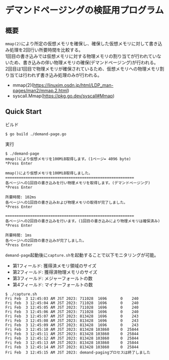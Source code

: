 # デマンドページングの検証用プログラム
## 概要
`mmap(2)`により所定の仮想メモリを確保し、確保した仮想メモリに対して書き込み処理を2回行い所要時間を比較する。  
1回目の書き込みでは仮想メモリに対する物理メモリの割り当てが行われていないため、書き込みの伴い物理メモリの確保(デマンドページング)が行われる。  
2回目は1回目で物理メモリが確保されているため、仮想メモリへの物理メモリ割り当ては行われず書き込み処理のみが行われる。

- mmap(2)(https://linuxjm.osdn.jp/html/LDP_man-pages/man2/mmap.2.html)
- syscall.Mmap(https://pkg.go.dev/syscall#Mmap)

## Quick Start

ビルド
```
$ go build ./demand-page.go 
```

実行
```
$ ./demand-page
mmap()により仮想メモリを100MiB取得します。(1ページ= 4096 byte)
*Press Enter

mmap()により仮想メモリを100MiB取得しました。
=========================================================
各ページへの1回目の書き込みを行い物理メモリを取得します。(デマンドページング)
*Press Enter

所要時間: 102ms
各ページへの1回目の書き込みおよび物理メモリの取得が完了しました。
*Press Enter

=========================================================
各ページへの2回目の書き込みを行います。(1回目の書き込みにより物理メモリは確保済み)
*Press Enter

所要時間: 1ms
各ページへの2回目の書き込みが完了しました。
*Press Enter
```

`demand-page`起動後に`capture.sh`を起動することで以下モニタリングが可能。

- 第1フィールド: 獲得済メモリ領域のサイズ
- 第2フィールド: 獲得済物理メモリのサイズ
- 第3フィールド: メジャーフォールトの数
- 第4フィールド: マイナーフォールトの数

```
$ ./capture.sh
Fri Feb  3 12:45:03 AM JST 2023: 711028  1696      0    240
Fri Feb  3 12:45:04 AM JST 2023: 711028  1696      0    240
Fri Feb  3 12:45:05 AM JST 2023: 711028  1696      0    240
Fri Feb  3 12:45:06 AM JST 2023: 711028  1696      0    240
Fri Feb  3 12:45:07 AM JST 2023: 813428  1696      0    243
Fri Feb  3 12:45:08 AM JST 2023: 813428  1696      0    243
Fri Feb  3 12:45:09 AM JST 2023: 813428  1696      0    243
Fri Feb  3 12:45:10 AM JST 2023: 813428 103860     0  25844
Fri Feb  3 12:45:11 AM JST 2023: 813428 103860     0  25844
Fri Feb  3 12:45:12 AM JST 2023: 813428 103860     0  25844
Fri Feb  3 12:45:13 AM JST 2023: 813428 103860     0  25844
Fri Feb  3 12:45:14 AM JST 2023: 813428 103860     0  25844
Fri Feb  3 12:45:15 AM JST 2023: demand-pagingプロセスは終了しました
```